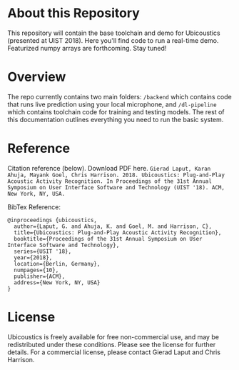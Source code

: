 # About this Repository
This repository will contain the base toolchain and demo for Ubicoustics (presented at UIST 2018). Here you'll find code to run a real-time demo. Featurized numpy arrays are forthcoming. Stay tuned!

# Overview
The repo currently contains two main folders: `/backend` which contains code that runs live prediction using your local microphone, and `/dl-pipeline` which contains toolchain code for training and testing models. The rest of this documentation outlines everything you need to run the basic system.

# Reference
Citation reference (below). Download PDF here.
`Gierad Laput, Karan Ahuja, Mayank Goel, Chris Harrison. 2018. Ubicoustics: Plug-and-Play Acoustic Activity Recognition. In Proceedings of the 31st Annual Symposium on User Interface Software and Technology (UIST '18). ACM, New York, NY, USA.`

BibTex Reference:
```
@inproceedings {ubicoustics,
  author={Laput, G. and Ahuja, K. and Goel, M. and Harrison, C},
  title={Ubicoustics: Plug-and-Play Acoustic Activity Recognition},
  booktitle={Proceedings of the 31st Annual Symposium on User Interface Software and Technology},
  series={USIT '18},
  year={2018},
  location={Berlin, Germany},
  numpages={10},
  publisher={ACM},
  address={New York, NY, USA}
}
```

# License
Ubicoustics is freely available for free non-commercial use, and may be redistributed under these conditions. Please see the license for further details. For a commercial license, please contact Gierad Laput and Chris Harrison.
